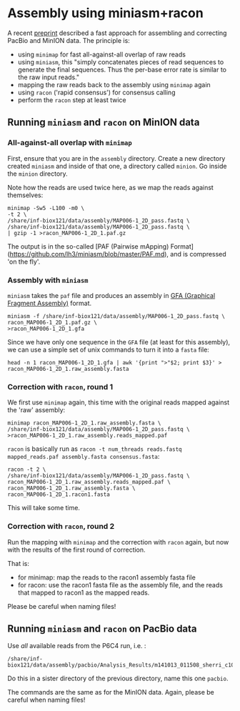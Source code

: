 Assembly using miniasm+racon
================================

A recent [preprint](http://biorxiv.org/content/early/2016/08/05/068122) described a fast approach for assembling and correcting PacBio and MinION data. The principle is:

* using `minimap` for fast all-against-all overlap of raw reads
* using `miniasm`, this "simply concatenates pieces of read sequences to 
generate the final sequences. Thus the per-base error rate is similar to the 
raw input reads."
* mapping the raw reads back to the assembly using `minimap` again
* using `racon` ('rapid consensus') for consensus calling
* perform the `racon` step at least twice

## Running `miniasm` and `racon` on MinION data

### All-against-all overlap with `minimap`

First, ensure that you are in the `assembly` directory. Create a new directory
created `miniasm` and inside of that one, a directory called `minion`. 
Go inside the `minion` directory.



Note how the reads are used twice here, as we map the reads against themselves:

```
minimap -Sw5 -L100 -m0 \
-t 2 \
/share/inf-biox121/data/assembly/MAP006-1_2D_pass.fastq \
/share/inf-biox121/data/assembly/MAP006-1_2D_pass.fastq \
| gzip -1 >racon_MAP006-1_2D_1.paf.gz
```
<!---
Took 1 minute
-->

The output is in the so-called [PAF (Pairwise mApping) Format]
(https://github.com/lh3/miniasm/blob/master/PAF.md), and is compressed 
'on the fly'.


### Assembly with `miniasm`

`miniasm` takes the `paf` file and produces an assembly 
in [GFA (Graphical Fragment Assembly)](https://github.com/pmelsted/GFA-spec/blob/master/GFA-spec.md) format.

```
miniasm -f /share/inf-biox121/data/assembly/MAP006-1_2D_pass.fastq \
racon_MAP006-1_2D_1.paf.gz \
>racon_MAP006-1_2D_1.gfa
```
<!---
fast
-->

Since we have only one sequence in the `GFA` file (at least for this assembly), 
we can use a simple set of unix commands to turn it into a `fasta` file:

```
head -n 1 racon_MAP006-1_2D_1.gfa | awk '{print ">"$2; print $3}' > racon_MAP006-1_2D_1.raw_assembly.fasta
```

### Correction with `racon`, round 1

We first use `minimap` again, this time with the original reads mapped against 
the 'raw' assembly:

```
minimap racon_MAP006-1_2D_1.raw_assembly.fasta \
/share/inf-biox121/data/assembly/MAP006-1_2D_pass.fastq \
>racon_MAP006-1_2D_1.raw_assembly.reads_mapped.paf
```

`racon` is basically run as `racon -t num_threads reads.fastq mapped_reads.paf assembly.fasta consensus.fasta`:

```
racon -t 2 \
/share/inf-biox121/data/assembly/MAP006-1_2D_pass.fastq \
racon_MAP006-1_2D_1.raw_assembly.reads_mapped.paf \
racon_MAP006-1_2D_1.raw_assembly.fasta \
racon_MAP006-1_2D_1.racon1.fasta
```

This will take some time.

<!---
Time" 10 minutes
-->

### Correction with `racon`, round 2

Run the mapping with `minimap` and the correction with `racon` again, but now 
with the results of the first round of correction. 

That is: 
* for minimap: map the reads to the racon1 assembly fasta file
* for racon: use the racon1 fasta file as the assembly file, and the reads
that mapped to racon1 as the mapped reads.

Please be careful when naming files!

## Running `miniasm` and `racon` on PacBio data

Use *all* available reads from the P6C4 run, i.e. :

```
/share/inf-biox121/data/assembly/pacbio/Analysis_Results/m141013_011508_sherri_c100709962550000001823135904221533_s1_p0.filtered_subreads.fastq
```

Do this in a sister directory of the previous directory, name this one `pacbio`.

The commands are the same as for the MinION data. Again, please be careful when 
naming files!